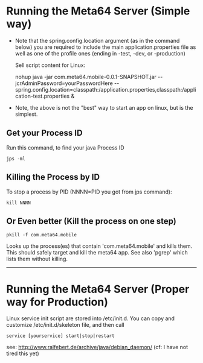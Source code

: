 # Running the Meta64 Server (Simple way)

* Note that the spring.config.location argument (as in the command below) you are required to include the main application.properties file as well as one of the profile ones (ending in -test, -dev, or -production)

    Sell script content for Linux:
    
    nohup java -jar com.meta64.mobile-0.0.1-SNAPSHOT.jar --jcrAdminPassword=yourPasswordHere --spring.config.location=classpath:/application.properties,classpath:/application-test.properties &
    
* Note, the above is not the "best" way to start an app on linux, but is the simplest.

## Get your Process ID

Run this command, to find your java Process ID

    jps -ml

## Killing the Process by ID

To stop a process by PID (NNNN=PID you got from jps command):
	
    kill NNNN	

## Or Even better (Kill the process on one step)

    pkill -f com.meta64.mobile
    
Looks up the process(es) that contain 'com.meta64.mobile' and kills them. This should safely target and kill the meta64 app. See also 'pgrep' which lists them without killing.

----

# Running the Meta64 Server (Proper way for Production)

Linux service init script are stored into /etc/init.d. You can copy and customize /etc/init.d/skeleton file, and then call

    service [yourservice] start|stop|restart
    
see: http://www.ralfebert.de/archive/java/debian_daemon/
(cf: I have not tired this yet)    
   
    